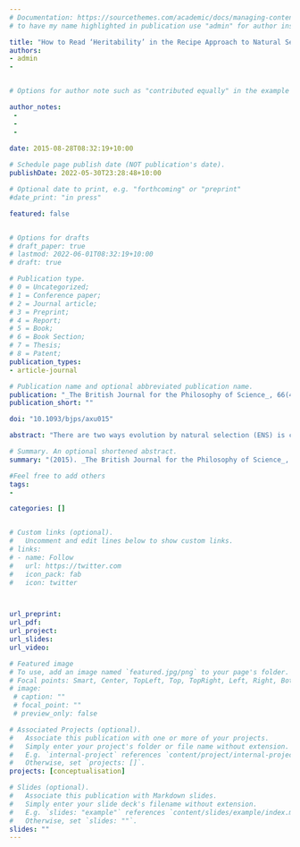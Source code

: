 ```yaml
---
# Documentation: https://sourcethemes.com/academic/docs/managing-content/
# to have my name highlighted in publication use "admin" for author instead of Pierrick Bourrat

title: "How to Read ‘Heritability’ in the Recipe Approach to Natural Selection"
authors:
- admin
- 


# Options for author note such as "contributed equally" in the example below, assuming they are three authors, the third author is corresponding author.

author_notes:
 - 
 - 
 - 
 
date: 2015-08-28T08:32:19+10:00

# Schedule page publish date (NOT publication's date).
publishDate: 2022-05-30T23:28:48+10:00

# Optional date to print, e.g. "forthcoming" or "preprint"
#date_print: "in press"

featured: false


# Options for drafts
# draft_paper: true
# lastmod: 2022-06-01T08:32:19+10:00
# draft: true

# Publication type.
# 0 = Uncategorized;
# 1 = Conference paper;
# 2 = Journal article;
# 3 = Preprint;
# 4 = Report;
# 5 = Book;
# 6 = Book Section;
# 7 = Thesis;
# 8 = Patent;
publication_types:
- article-journal

# Publication name and optional abbreviated publication name.
publication: "_The British Journal for the Philosophy of Science_, 66(4), pp. 883–903"
publication_short: ""

doi: "10.1093/bjps/axu015"

abstract: "There are two ways evolution by natural selection (ENS) is conceptualized in the literature. One provides a ‘recipe’ for ENS incorporating three ingredients: variation, differences in fitness, and heritability. The other provides formal equations of evolutionary change and partitions out selection from other causes of evolutionary changes such as transmission biases or drift. When comparing the two approaches there seems to be a tension around the concept of heritability. A recent claim has been made that the recipe approach is flawed and should be abandoned. In this article, I show that the tension is only a superficial one. If one uses a concept of heritability strictly in line with the formal equations of evolutionary change, the recipe approach keeps its validity and generality. To demonstrate that the intuitive concept of heritability is not a general one, I use one formulation of the Price equation formulated by Okasha, show that the concept of heritability in his formulation incorporates both the intuitive notion of heritability as a measure of similarity between parent and offspring characters, and a measure of persistence. I advocate for persistence to be incorporated in the concept of heritability used in recipes for ENS in the same way heredity is, show that this is readily attainable and thereby dissolve any point of tension concerning heritability between the recipe and the analytical approach to ENS."

# Summary. An optional shortened abstract.
summary: "(2015). _The British Journal for the Philosophy of Science_, 66(4), pp. 883–903"

#Feel free to add others
tags:
- 

categories: []


# Custom links (optional).
#   Uncomment and edit lines below to show custom links.
# links:
# - name: Follow
#   url: https://twitter.com
#   icon_pack: fab
#   icon: twitter



url_preprint:
url_pdf:
url_project:
url_slides:
url_video:

# Featured image
# To use, add an image named `featured.jpg/png` to your page's folder. 
# Focal points: Smart, Center, TopLeft, Top, TopRight, Left, Right, BottomLeft, Bottom, BottomRight.
# image:
 # caption: ""
 # focal_point: ""
 # preview_only: false

# Associated Projects (optional).
#   Associate this publication with one or more of your projects.
#   Simply enter your project's folder or file name without extension.
#   E.g. `internal-project` references `content/project/internal-project/index.md`.
#   Otherwise, set `projects: []`.
projects: [conceptualisation]

# Slides (optional).
#   Associate this publication with Markdown slides.
#   Simply enter your slide deck's filename without extension.
#   E.g. `slides: "example"` references `content/slides/example/index.md`.
#   Otherwise, set `slides: ""`.
slides: ""
---
```



